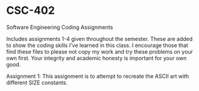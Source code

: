 # CSC-402
Software Engineering Coding Assignments

Includes assignments 1-4 given throughout the semester. These are added to show the coding skills I've learned in this class. I encourage those that find these files to please not copy my work and try these problems on your own first. Your integrity and academic honesty is important for your own good.

Assignment 1: This assignment is to attempt to recreate the ASCII art with different SIZE constants.

